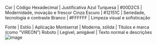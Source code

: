 Cor | Código Hexadecimal | Justificativa
Azul Turquesa | #00D2C5 | Modernidade, inovação e frescor
Cinza Escuro | #12151C | Seriedade, tecnologia e contraste
Branco | #FFFFFF | Limpeza visual e sofisticação

Fonte | Estilo | Aplicação
Montserrat | Moderna, sólida | Títulos e marca (como "VIREON")
Roboto | Legível, amigável | Texto normal e descrições
![image](https://github.com/user-attachments/assets/5cf07065-b0bb-4685-bf8d-59e33db5ec64)
